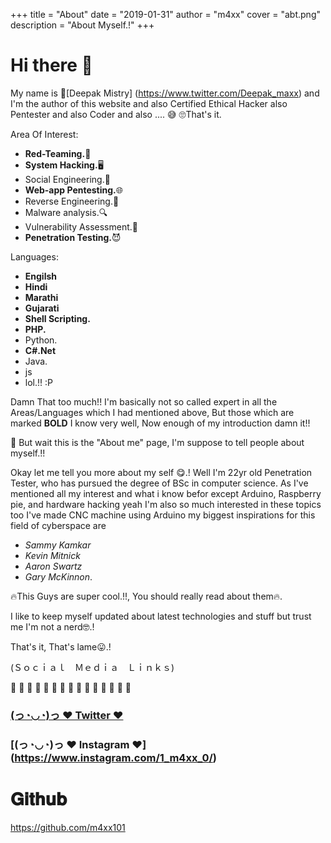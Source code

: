 +++
title = "About"
date = "2019-01-31"
author = "m4xx"
cover = "abt.png"
description = "About Myself.!"
+++

# Hi there  🔗

My name is 👤[Deepak Mistry] (https://www.twitter.com/Deepak_maxx) and I'm the author of this website and also Certified Ethical Hacker also Pentester and also Coder and also .... 😅  🙄That's it.

Area Of Interest:

- **Red-Teaming.**🛑
- **System Hacking.**🖥
- Social Engineering.🧸
- **Web-app Pentesting.**🌐
- Reverse Engineering.🔄
- Malware analysis.🔍
- Vulnerability Assessment.📝
- **Penetration Testing.**😈

Languages:

- **Engilsh**
- **Hindi**
- **Marathi**
- **Gujarati**
- **Shell Scripting.**
- **PHP.**
- Python.
- **C#.Net**
- Java.
- js
- lol.!! :P

Damn That too much!! I'm basically not so called expert in all the Areas/Languages which I had mentioned above, But those which are marked **BOLD** I know very well, Now enough of my introduction damn it!!

🤔 But wait this is the "About me" page, I'm suppose to tell people about myself.!!

Okay let me tell you more about my self 😋.!
Well I'm 22yr old Penetration Tester, who has pursued  the degree of BSc in computer science. 
As I've mentioned all my interest and what i know befor except Arduino, Raspberry pie, and hardware hacking yeah I'm also so much interested in these topics too I've made CNC machine using Arduino my biggest inspirations for this field of cyberspace are

- *Sammy Kamkar*
- *Kevin Mitnick*
- *Aaron Swartz*
- *Gary McKinnon*.

🔥This Guys are super cool.!!, You should really read about them🔥.

I like to keep myself updated about latest technologies and stuff but trust me I'm not a nerd🤓.! 

That's it, That's lame😛.!

(Ｓｏｃｉａｌ　Ｍｅｄｉａ　Ｌｉｎｋｓ)

🔽 🔽 🔽 🔽 🔽 🔽 🔽 🔽 🔽 🔽  🔽 🔽 🔽 🔽 🔽 
### [(っ◔◡◔)っ ♥ Twitter ♥](https://www.twitter.com/Deepak_maxx)

### [(っ◔◡◔)っ ♥ Instagram ♥] (https://www.instagram.com/1_m4xx_0/)

# 𝐆𝐢𝐭𝐡𝐮𝐛
https://github.com/m4xx101
